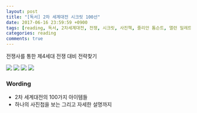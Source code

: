 ```yaml
---
layout: post
title: "[독서] 2차 세계대전 시크릿 100선"
date: 2017-06-16 23:59:59 +0900
tags: [reading, 독서, 2차세계대전, 전쟁, 시크릿, 사진책, 줄리안 톰슨트, 앨런 밀레트]
categories: reading
comments: true
---
```

전쟁사를 통한 제4세대 전쟁 대비 전략찾기

![](https://postfiles.pstatic.net/MjAxNzA2MTZfMjE4/MDAxNDk3NjE2ODI1MzMw.5duJ6-x5RTEm60dRikl7rqW8ehnruy1zHylDW1dFhG0g.Yjn_dGfEoLc7hJlc2nbVCvmJXThKTQzxaALKUVoIbAUg.JPEG.jmy94so/34952924560_f37b913afc_o.jpg?type=w773)
![](https://postfiles.pstatic.net/MjAxNzA2MTZfMzcg/MDAxNDk3NjE2OTE2NTc0.vAZeEnTpGbAecpI1oxGXhuOXTcXPBdE9i0ZJYqpvxjYg.wXoj2F87NtyPONmO2DlkF3R2XAGb9Bz3E4eD-C5S6fkg.JPEG.jmy94so/image_1137403631497616827510.jpg?type=w773)
![](https://postfiles.pstatic.net/MjAxNzA2MTZfMTQ4/MDAxNDk3NjE2OTQ5Mjk4.O_Bt18sWNVcx5jkEvYN0ihI3SRR7E9a83h1i9ImeH50g.JgAd0gKyQB3NcHvlL3jTKjVT9a5GlYuU2JK5BJ_OGqUg.JPEG.jmy94so/image_6375532781497616827511.jpg?type=w773)
![](https://postfiles.pstatic.net/MjAxNzA2MTZfMjgw/MDAxNDk3NjE2OTY4NjQ4.u1UdCgmyVWlxsNPX2K_WCfnaywCkdqoXc5XaYbfFWKcg.yI_Sg1gQHHxBJJhO4mAgfke8NVNMOLkBtC4jO4-snzYg.JPEG.jmy94so/image_8052184251497616827511.jpg?type=w773)


### Wording
* 2차 세계대전의 100가지 아이템들
* 하나의 사진첩을 보는 그리고 자세한 설명까지